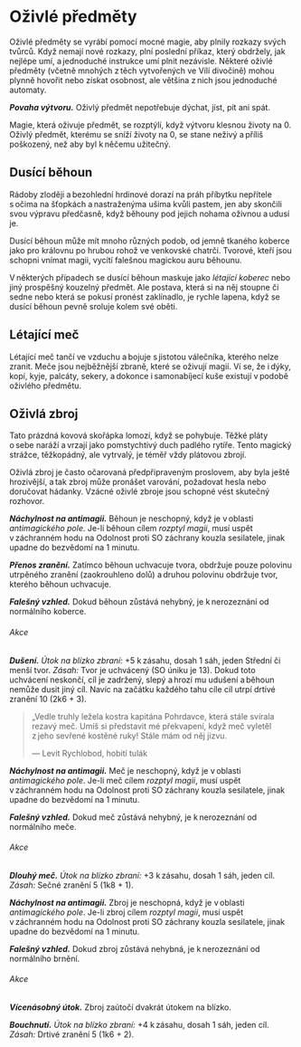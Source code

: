 # Oživlé předměty
  
Oživlé předměty se vyrábí pomocí mocné magie, aby plnily rozkazy svých tvůrců. Když nemají nové rozkazy, plní poslední příkaz, který obdržely, jak nejlépe umí, a jednoduché instrukce umí plnit nezávisle. Některé oživlé předměty (včetně mnohých z těch vytvořených ve Vílí divočině) mohou plynně hovořit nebo získat osobnost, ale většina z nich jsou jednoduché automaty.
  
***Povaha výtvoru.*** Oživlý předmět nepotřebuje dýchat, jíst, pít ani spát.
  
Magie, která oživuje předmět, se rozptýlí, když výtvoru klesnou životy na 0. Oživlý předmět, kterému se sníží životy na 0, se stane neživý a příliš poškozený, než aby byl k něčemu užitečný.
  
## Dusící běhoun
  
Rádoby zloději a bezohlední hrdinové dorazí na práh příbytku nepřítele s očima na šťopkách a nastraženýma ušima kvůli pastem, jen aby skončili svou výpravu předčasně, když běhouny pod jejich nohama oživnou a udusí je.
  
Dusící běhoun může mít mnoho různých podob, od jemně tkaného koberce jako pro královnu po hrubou rohož ve venkovské chatrči. Tvorové, kteří jsou schopni vnímat magii, vycítí falešnou magickou auru běhounu.
  
V některých případech se dusící běhoun maskuje jako *létající koberec* nebo jiný prospěšný kouzelný předmět. Ale postava, která si na něj stoupne či sedne nebo která se pokusí pronést zaklínadlo, je rychle lapena, když se dusící běhoun pevně sroluje kolem své oběti.
  
## Létající meč
  
Létající meč tančí ve vzduchu a bojuje s jistotou válečníka, kterého nelze zranit. Meče jsou nejběžnější zbraně, které se oživují magií. Ví se, že i dýky, kopí, kyje, palcáty, sekery, a dokonce i samonabíjecí kuše existují v podobě oživlého předmětu.
  
## Oživlá zbroj
  
Tato prázdná kovová skořápka lomozí, když se pohybuje. Těžké pláty o sebe naráží a vrzají jako pomstychtivý duch padlého rytíře. Tento magický strážce, těžkopádný, ale vytrvalý, je téměř vždy plátovou zbrojí.
  
Oživlá zbroj je často očarovaná předpřipraveným proslovem, aby byla ještě hrozivější, a tak zbroj může pronášet varování, požadovat hesla nebo doručovat hádanky. Vzácné oživlé zbroje jsou schopné vést skutečný rozhovor.


<Monster 
    title="Dusící běhoun"
    subtitle="Velký výtvor, bez přesvědčení"
    armor-class="12"
    hit-points="33 (6k10)"
    speed="2 sáhy"
    str="17 (+3)"
    dex="14 (+2)"
    con="10 (+0)"
    int="1 (-5)"
    wis="3 (-4)"
    cha="1 (-5)"
    saving-throws=""
    skills=""
    damage-vulnerabilities=""
    damage-resistances=""
    damage-immunities="jedová, psychická"
    condition-immunities="hluchý, otrávený, paralyzovaný, slepý, vystrašený, zkamenělý, zmámený"
    senses="mimozrakové vnímání 12 sáhů (mimo tento okruh je slepý), pasivní Vnímání 6"
    languages="—"
    challenge="2 (450 ZK)"
    >


***Náchylnost na antimagii.*** Běhoun je neschopný, když je v oblasti *antimagického pole*. Je-li běhoun cílem *rozptyl magii*, musí uspět v záchranném hodu na Odolnost proti SO záchrany kouzla sesilatele, jinak upadne do bezvědomí na 1 minutu.
  
***Přenos zranění.*** Zatímco běhoun uchvacuje tvora, obdržuje pouze polovinu utrpěného zranění (zaokrouhleno dolů) a druhou polovinu obdržuje tvor, kterého běhoun uchvacuje.
  
***Falešný vzhled.*** Dokud běhoun zůstává nehybný, je k nerozeznání od normálního koberce.
  
###### Akce
  
***Dušení.*** *Útok na blízko zbraní:* +5 k zásahu, dosah 1 sáh, jeden Střední či menší tvor. *Zásah:* Tvor je uchvácený (SO úniku je 13). Dokud toto uchvácení neskončí, cíl je zadržený, slepý a hrozí mu udušení a běhoun nemůže dusit jiný cíl. Navíc na začátku každého tahu cíle cíl utrpí drtivé zranění 10 (2k6 + 3).


</Monster>  


> „Vedle truhly ležela kostra kapitána Pohrdavce, která stále svírala rezavý meč. Umíš si představit mé překvapení, když meč vyletěl z jeho sevřené kostěné ruky! Stále mám od něj jizvu.
>  
> — Levit Rychlobod, hobití tulák


<Monster 
    title="Létající meč"
    subtitle="Malý výtvor, bez přesvědčení"
    armor-class="17 (přirozená zbroj)"
    hit-points="17 (5k6)"
    speed="0 sáhů, létání 10 sáhů (vznášení se)"
    str="12 (+1)"
    dex="15 (+2)"
    con="11 (+0)"
    int="1 (-5)"
    wis="5 (-3)"
    cha="1 (-5)"
    saving-throws="Obr +4"
    skills=""
    damage-vulnerabilities=""
    damage-resistances=""
    damage-immunities="jedová, psychická"
    condition-immunities="hluchý, otrávený, paralyzovaný, slepý, vystrašený, zkamenělý, zmámený"
    senses="mimozrakové vnímání 12 sáhů (mimo tento okruh je slepý), pasivní Vnímání 7"
    languages="—"
    challenge="1/4 (50 ZK)"
    >


***Náchylnost na antimagii.*** Meč je neschopný, když je v oblasti *antimagického pole*. Je-li meč cílem *rozptyl magii*, musí uspět v záchranném hodu na Odolnost proti SO záchrany kouzla sesilatele, jinak upadne do bezvědomí na 1 minutu.
  
***Falešný vzhled.*** Dokud meč zůstává nehybný, je k nerozeznání od normálního meče.
  
###### Akce
  
***Dlouhý meč.*** *Útok na blízko zbraní:* +3 k zásahu, dosah 1 sáh, jeden cíl. *Zásah:* Sečné zranění 5 (1k8 + 1).


</Monster>  


<Monster 
    title="Oživlá zbroj"
    subtitle="Střední výtvor, bez přesvědčení"
    armor-class="18 (přirozená zbroj)"
    hit-points="33 (6k8 + 6)"
    speed="5 sáhů"
    str="14 (+2)"
    dex="11 (+0)"
    con="13 (+1)"
    int="1 (-5)"
    wis="3 (-4)"
    cha="1 (-5)"
    saving-throws=""
    skills=""
    damage-vulnerabilities=""
    damage-resistances=""
    damage-immunities="jedová, psychická"
    condition-immunities="hluchá, otrávená, paralyzovaná, slepá, vystrašená, zkamenělá, zmámená"
    senses="mimozrakové vnímání 12 sáhů (mimo tento okruh je slepá), pasivní Vnímání 6"
    languages="—"
    challenge="1 (200 ZK)"
    >  
 
***Náchylnost na antimagii.*** Zbroj je neschopná, když je v oblasti *antimagického pole*. Je-li zbroj cílem *rozptyl magii*, musí uspět v záchranném hodu na Odolnost proti SO záchrany kouzla sesilatele, jinak upadne do bezvědomí na 1 minutu.
  
***Falešný vzhled.*** Dokud zbroj zůstává nehybná, je k nerozeznání od normálního brnění.
  
###### Akce
  
***Vícenásobný útok.*** Zbroj zaútočí dvakrát útokem na blízko.
  
***Bouchnutí.*** *Útok na blízko zbraní:* +4 k zásahu, dosah 1 sáh, jeden cíl. *Zásah:* Drtivé zranění 5 (1k6 + 2).


</Monster>
<!--stackedit_data:
eyJoaXN0b3J5IjpbLTE0NzI1MzU0NTQsLTIwOTgwOTY0NjUsMj
EyMTMxNzA0Nl19
-->